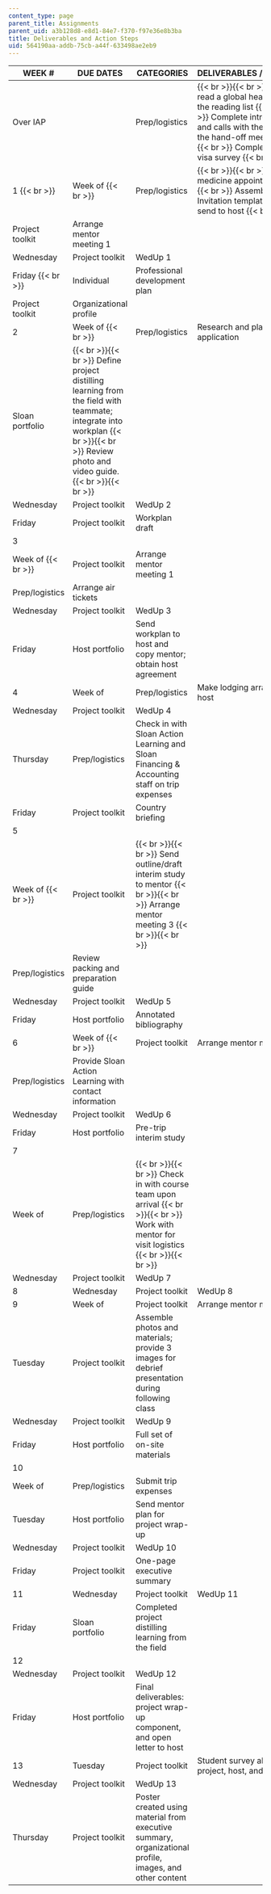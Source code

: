 ```yaml
---
content_type: page
parent_title: Assignments
parent_uid: a3b128d8-e8d1-84e7-f370-f97e36e8b3ba
title: Deliverables and Action Steps
uid: 564190aa-addb-75cb-a44f-633498ae2eb9
---
```


| WEEK # | DUE DATES | CATEGORIES | DELIVERABLES / ACTION STEPS |
| --- | --- | --- | --- |
| Over IAP | &nbsp; | Prep/logistics |  {{< br >}}{{< br >}} Select and read a global health book from the reading list {{< br >}}{{< br >}} Complete introductory emails and calls with the host; conduct the hand-off meeting {{< br >}}{{< br >}} Complete the quick visa survey {{< br >}}{{< br >}}  |
| 1  {{< br >}}  | Week of  {{< br >}}  | Prep/logistics |  {{< br >}}{{< br >}} Make a travel medicine appointment {{< br >}}{{< br >}} Assemble Letter of Invitation templates for the team; send to host {{< br >}}{{< br >}}  |
| Project toolkit | Arrange mentor meeting 1 |
| Wednesday | Project toolkit | WedUp 1 |
| Friday  {{< br >}}  | Individual | Professional development plan |
| Project toolkit | Organizational profile |
| 2 | Week of  {{< br >}}  | Prep/logistics | Research and plan visa application |
| Sloan portfolio |  {{< br >}}{{< br >}} Define project distilling learning from the field with teammate; integrate into workplan {{< br >}}{{< br >}} Review photo and video guide. {{< br >}}{{< br >}}  |
| Wednesday | Project toolkit | WedUp 2 |
| Friday | Project toolkit | Workplan draft |
| 3 |
| Week of  {{< br >}}  | Project toolkit | Arrange mentor meeting 1 |
| Prep/logistics | Arrange air tickets |
| Wednesday | Project toolkit | WedUp 3 |
| Friday | Host portfolio | Send workplan to host and copy mentor; obtain host agreement |
| 4 | Week of | Prep/logistics | Make lodging arrangements with host |
| Wednesday | Project toolkit | WedUp 4 |
| Thursday | Prep/logistics | Check in with Sloan Action Learning and Sloan Financing & Accounting staff on trip expenses |
| Friday | Project toolkit | Country briefing |
| 5 |
| Week of  {{< br >}}  | Project toolkit |  {{< br >}}{{< br >}} Send outline/draft interim study to mentor {{< br >}}{{< br >}} Arrange mentor meeting 3 {{< br >}}{{< br >}}  |
| Prep/logistics | Review packing and preparation guide |
| Wednesday | Project toolkit | WedUp 5 |
| Friday | Host portfolio | Annotated bibliography |
| 6 | Week of  {{< br >}}  | Project toolkit | Arrange mentor meeting 4 |
| Prep/logistics | Provide Sloan Action Learning with contact information |
| Wednesday | Project toolkit | WedUp 6 |
| Friday | Host portfolio | Pre-trip interim study |
| 7 |
| Week of | Prep/logistics |  {{< br >}}{{< br >}} Check in with course team upon arrival {{< br >}}{{< br >}} Work with mentor for visit logistics {{< br >}}{{< br >}}  |
| Wednesday | Project toolkit | WedUp 7 |
| 8 | Wednesday | Project toolkit | WedUp 8 |
| 9 | Week of | Project toolkit | Arrange mentor meeting 5 |
| Tuesday | Project toolkit | Assemble photos and materials; provide 3 images for debrief presentation during following class |
| Wednesday | Project toolkit | WedUp 9 |
| Friday | Host portfolio | Full set of on-site materials |
| 10 |
| Week of | Prep/logistics | Submit trip expenses |
| Tuesday | Host portfolio | Send mentor plan for project wrap-up |
| Wednesday | Project toolkit | WedUp 10 |
| Friday | Project toolkit | One-page executive summary |
| 11 | Wednesday | Project toolkit | WedUp 11 |
| Friday | Sloan portfolio | Completed project distilling learning from the field |
| 12 |
| Wednesday | Project toolkit | WedUp 12 |
| Friday | Host portfolio | Final deliverables: project wrap-up component, and open letter to host |
| 13 | Tuesday | Project toolkit | Student survey about team, project, host, and self |
| Wednesday | Project toolkit | WedUp 13 |
| Thursday | Project toolkit | Poster created using material from executive summary, organizational profile, images, and other content
